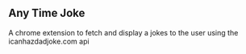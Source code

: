 ## Any Time Joke
A chrome extension to fetch and display a jokes to the user using the icanhazdadjoke.com api